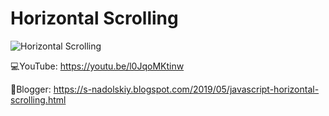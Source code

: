 # Horizontal Scrolling
![Horizontal Scrolling](https://i.imgur.com/lYbheCZ.gif)

💻YouTube: https://youtu.be/l0JqoMKtinw

📓Blogger: https://s-nadolskiy.blogspot.com/2019/05/javascript-horizontal-scrolling.html

